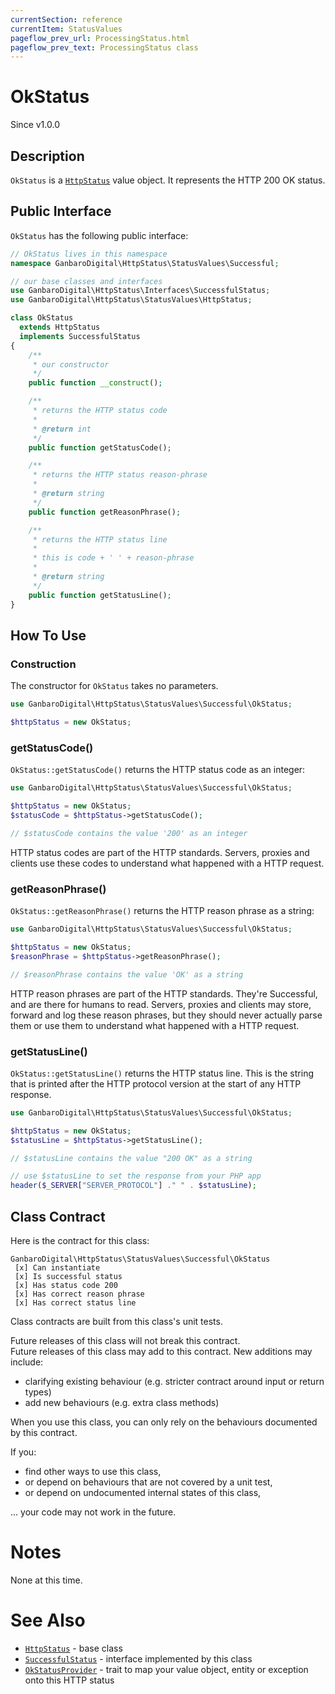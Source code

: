 ```yaml
---
currentSection: reference
currentItem: StatusValues
pageflow_prev_url: ProcessingStatus.html
pageflow_prev_text: ProcessingStatus class
---
```


# OkStatus

<div class="callout info">
Since v1.0.0
</div>

## Description

`OkStatus` is a [`HttpStatus`](HttpStatus.html) value object. It represents the HTTP 200 OK status.

## Public Interface

`OkStatus` has the following public interface:

```php
// OkStatus lives in this namespace
namespace GanbaroDigital\HttpStatus\StatusValues\Successful;

// our base classes and interfaces
use GanbaroDigital\HttpStatus\Interfaces\SuccessfulStatus;
use GanbaroDigital\HttpStatus\StatusValues\HttpStatus;

class OkStatus
  extends HttpStatus
  implements SuccessfulStatus
{
    /**
     * our constructor
     */
    public function __construct();

    /**
     * returns the HTTP status code
     *
     * @return int
     */
    public function getStatusCode();

    /**
     * returns the HTTP status reason-phrase
     *
     * @return string
     */
    public function getReasonPhrase();

    /**
     * returns the HTTP status line
     *
     * this is code + ' ' + reason-phrase
     *
     * @return string
     */
    public function getStatusLine();
}
```

## How To Use

### Construction

The constructor for `OkStatus` takes no parameters.

```php
use GanbaroDigital\HttpStatus\StatusValues\Successful\OkStatus;

$httpStatus = new OkStatus;
```

### getStatusCode()

`OkStatus::getStatusCode()` returns the HTTP status code as an integer:

```php
use GanbaroDigital\HttpStatus\StatusValues\Successful\OkStatus;

$httpStatus = new OkStatus;
$statusCode = $httpStatus->getStatusCode();

// $statusCode contains the value '200' as an integer
```

HTTP status codes are part of the HTTP standards. Servers, proxies and clients use these codes to understand what happened with a HTTP request.

### getReasonPhrase()

`OkStatus::getReasonPhrase()` returns the HTTP reason phrase as a string:

```php
use GanbaroDigital\HttpStatus\StatusValues\Successful\OkStatus;

$httpStatus = new OkStatus;
$reasonPhrase = $httpStatus->getReasonPhrase();

// $reasonPhrase contains the value 'OK' as a string
```

HTTP reason phrases are part of the HTTP standards. They're Successful, and are there for humans to read. Servers, proxies and clients may store, forward and log these reason phrases, but they should never actually parse them or use them to understand what happened with a HTTP request.

### getStatusLine()

`OkStatus::getStatusLine()` returns the HTTP status line. This is the string that is printed after the HTTP protocol version at the start of any HTTP response.

```php
use GanbaroDigital\HttpStatus\StatusValues\Successful\OkStatus;

$httpStatus = new OkStatus;
$statusLine = $httpStatus->getStatusLine();

// $statusLine contains the value "200 OK" as a string

// use $statusLine to set the response from your PHP app
header($_SERVER["SERVER_PROTOCOL"] ." " . $statusLine);
```

## Class Contract

Here is the contract for this class:

    GanbaroDigital\HttpStatus\StatusValues\Successful\OkStatus
     [x] Can instantiate
     [x] Is successful status
     [x] Has status code 200
     [x] Has correct reason phrase
     [x] Has correct status line

Class contracts are built from this class's unit tests.

<div class="callout success">
Future releases of this class will not break this contract.
</div>

<div class="callout info" markdown="1">
Future releases of this class may add to this contract. New additions may include:

* clarifying existing behaviour (e.g. stricter contract around input or return types)
* add new behaviours (e.g. extra class methods)
</div>

<div class="callout warning" markdown="1">
When you use this class, you can only rely on the behaviours documented by this contract.

If you:

* find other ways to use this class,
* or depend on behaviours that are not covered by a unit test,
* or depend on undocumented internal states of this class,

... your code may not work in the future.
</div>

# Notes

None at this time.

# See Also

* [`HttpStatus`](HttpStatus.html) - base class
* [`SuccessfulStatus`](SuccessfulStatus.html) - interface implemented by this class
* [`OkStatusProvider`](../StatusProviders/OkStatusProvider.html) - trait to map your value object, entity or exception onto this HTTP status
